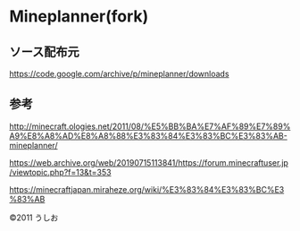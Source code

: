 # Mineplanner(fork)



## ソース配布元
https://code.google.com/archive/p/mineplanner/downloads

## 参考
http://minecraft.ologies.net/2011/08/%E5%BB%BA%E7%AF%89%E7%89%A9%E8%A8%AD%E8%A8%88%E3%83%84%E3%83%BC%E3%83%AB-mineplanner/

https://web.archive.org/web/20190715113841/https://forum.minecraftuser.jp/viewtopic.php?f=13&t=353

https://minecraftjapan.miraheze.org/wiki/%E3%83%84%E3%83%BC%E3%83%AB

©2011 うしお
